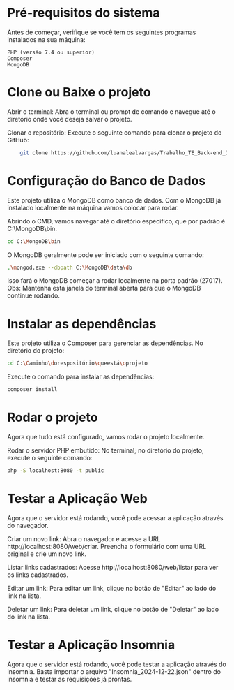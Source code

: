 # Pré-requisitos do sistema
Antes de começar, verifique se você tem os seguintes programas instalados na sua máquina:

    PHP (versão 7.4 ou superior)
    Composer
    MongoDB

# Clone ou Baixe o projeto 
Abrir o terminal: Abra o terminal ou prompt de comando e navegue até o diretório onde você deseja salvar o projeto.

Clonar o repositório: Execute o seguinte comando para clonar o projeto do GitHub:
```bash
    git clone https://github.com/luanalealvargas/Trabalho_TE_Back-end_II.git
```

# Configuração do Banco de Dados
Este projeto utiliza o MongoDB como banco de dados. Com o MongoDB já instalado localmente na máquina vamos colocar para rodar.

Abrindo o CMD, vamos navegar até o diretório específico, que por padrão é C:\MongoDB\bin. 
```bash
cd C:\MongoDB\bin
```
O MongoDB geralmente pode ser iniciado com o seguinte comando:
```bash
.\mongod.exe --dbpath C:\MongoDB\data\db
```
Isso fará o MongoDB começar a rodar localmente na porta padrão (27017).
Obs: Mantenha esta janela do terminal aberta para que o MongoDB continue rodando.

# Instalar as dependências
Este projeto utiliza o Composer para gerenciar as dependências.
No diretório do projeto: 
```bash
cd C:\Caminho\dorespositório\queestá\oprojeto
```
Execute o comando para instalar as dependências:
```bash
composer install
```
# Rodar o projeto
Agora que tudo está configurado, vamos rodar o projeto localmente.

Rodar o servidor PHP embutido: No terminal, no diretório do projeto, execute o seguinte comando:
```bash
php -S localhost:8080 -t public
```
# Testar a Aplicação Web
Agora que o servidor está rodando, você pode acessar a aplicação através do navegador.

Criar um novo link: Abra o navegador e acesse a URL http://localhost:8080/web/criar. Preencha o formulário com uma URL original e crie um novo link.

Listar links cadastrados: Acesse http://localhost:8080/web/listar para ver os links cadastrados.

Editar um link: Para editar um link, clique no botão de "Editar" ao lado do link na lista.

Deletar um link: Para deletar um link, clique no botão de "Deletar" ao lado do link na lista.

# Testar a Aplicação Insomnia
Agora que o servidor está rodando, você pode testar a aplicação através do insomnia.
Basta importar o arquivo "Insomnia_2024-12-22.json" dentro do insomnia e testar as requisições já prontas.
